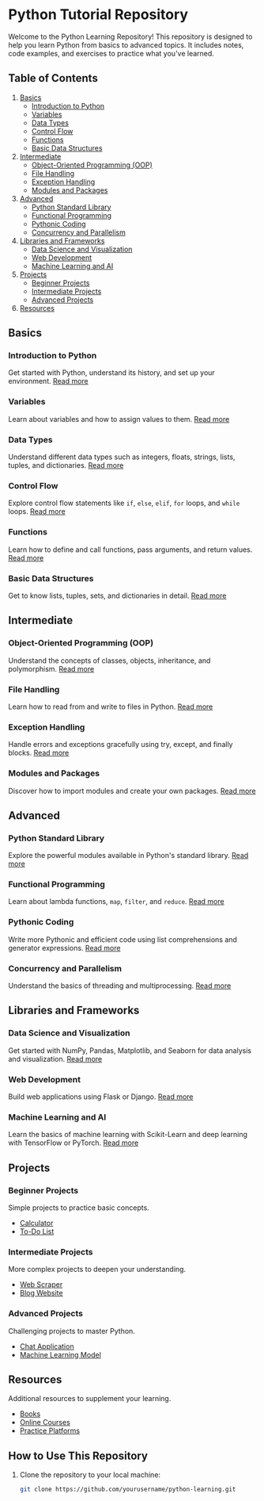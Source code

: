 # Python Tutorial Repository

Welcome to the Python Learning Repository! This repository is designed to help you learn Python from basics to advanced topics. It includes notes, code examples, and exercises to practice what you've learned.

## Table of Contents

1. [Basics](#basics)
   - [Introduction to Python](#introduction-to-python)
   - [Variables](#variables)
   - [Data Types](#data-types)
   - [Control Flow](#control-flow)
   - [Functions](#functions)
   - [Basic Data Structures](#basic-data-structures)
2. [Intermediate](#intermediate)
   - [Object-Oriented Programming (OOP)](#object-oriented-programming-oop)
   - [File Handling](#file-handling)
   - [Exception Handling](#exception-handling)
   - [Modules and Packages](#modules-and-packages)
3. [Advanced](#advanced)
   - [Python Standard Library](#python-standard-library)
   - [Functional Programming](#functional-programming)
   - [Pythonic Coding](#pythonic-coding)
   - [Concurrency and Parallelism](#concurrency-and-parallelism)
4. [Libraries and Frameworks](#libraries-and-frameworks)
   - [Data Science and Visualization](#data-science-and-visualization)
   - [Web Development](#web-development)
   - [Machine Learning and AI](#machine-learning-and-ai)
5. [Projects](#projects)
   - [Beginner Projects](#beginner-projects)
   - [Intermediate Projects](#intermediate-projects)
   - [Advanced Projects](#advanced-projects)
6. [Resources](#resources)

## Basics

### Introduction to Python
Get started with Python, understand its history, and set up your environment.
[Read more](01_basics/introduction_to_python.md)

### Variables
Learn about variables and how to assign values to them.
[Read more](01_basics/variables.md)

### Data Types
Understand different data types such as integers, floats, strings, lists, tuples, and dictionaries.
[Read more](01_basics/data_types.md)

### Control Flow
Explore control flow statements like `if`, `else`, `elif`, `for` loops, and `while` loops.
[Read more](01_basics/control_flow.md)

### Functions
Learn how to define and call functions, pass arguments, and return values.
[Read more](01_basics/functions.md)

### Basic Data Structures
Get to know lists, tuples, sets, and dictionaries in detail.
[Read more](01_basics/basic_data_structures.md)

## Intermediate

### Object-Oriented Programming (OOP)
Understand the concepts of classes, objects, inheritance, and polymorphism.
[Read more](02_intermediate/oop.md)

### File Handling
Learn how to read from and write to files in Python.
[Read more](02_intermediate/file_handling.md)

### Exception Handling
Handle errors and exceptions gracefully using try, except, and finally blocks.
[Read more](02_intermediate/exception_handling.md)

### Modules and Packages
Discover how to import modules and create your own packages.
[Read more](02_intermediate/modules_packages.md)

## Advanced

### Python Standard Library
Explore the powerful modules available in Python's standard library.
[Read more](03_advanced/standard_library.md)

### Functional Programming
Learn about lambda functions, `map`, `filter`, and `reduce`.
[Read more](03_advanced/functional_programming.md)

### Pythonic Coding
Write more Pythonic and efficient code using list comprehensions and generator expressions.
[Read more](03_advanced/pythonic_coding.md)

### Concurrency and Parallelism
Understand the basics of threading and multiprocessing.
[Read more](03_advanced/concurrency_parallelism.md)

## Libraries and Frameworks

### Data Science and Visualization
Get started with NumPy, Pandas, Matplotlib, and Seaborn for data analysis and visualization.
[Read more](04_libraries_frameworks/data_science.md)

### Web Development
Build web applications using Flask or Django.
[Read more](04_libraries_frameworks/web_development.md)

### Machine Learning and AI
Learn the basics of machine learning with Scikit-Learn and deep learning with TensorFlow or PyTorch.
[Read more](04_libraries_frameworks/machine_learning.md)

## Projects

### Beginner Projects
Simple projects to practice basic concepts.
- [Calculator](projects/beginner/calculator.md)
- [To-Do List](projects/beginner/todo_list.md)

### Intermediate Projects
More complex projects to deepen your understanding.
- [Web Scraper](projects/intermediate/web_scraper.md)
- [Blog Website](projects/intermediate/blog_website.md)

### Advanced Projects
Challenging projects to master Python.
- [Chat Application](projects/advanced/chat_application.md)
- [Machine Learning Model](projects/advanced/machine_learning_model.md)

## Resources
Additional resources to supplement your learning.
- [Books](resources/books.md)
- [Online Courses](resources/online_courses.md)
- [Practice Platforms](resources/practice_platforms.md)

## How to Use This Repository

1. Clone the repository to your local machine:
   ```bash
   git clone https://github.com/yourusername/python-learning.git
